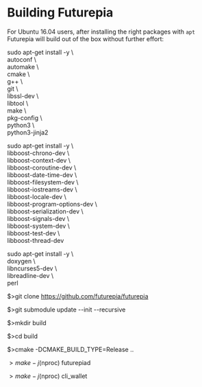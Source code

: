 # Building Futurepia
For Ubuntu 16.04 users, after installing the right packages with `apt` Futurepia
will build out of the box without further effort:

sudo apt-get install -y \  
        autoconf \  
        automake \  
        cmake \  
        g++ \  
        git \  
        libssl-dev \  
        libtool \  
        make \  
        pkg-config \  
        python3 \  
        python3-jinja2
          
sudo apt-get install -y \  
        libboost-chrono-dev \  
        libboost-context-dev \  
        libboost-coroutine-dev \  
        libboost-date-time-dev \  
        libboost-filesystem-dev \  
        libboost-iostreams-dev \  
        libboost-locale-dev \  
        libboost-program-options-dev \  
        libboost-serialization-dev \  
        libboost-signals-dev \  
        libboost-system-dev \  
        libboost-test-dev \  
        libboost-thread-dev  
        
sudo apt-get install -y \  
        doxygen \  
        libncurses5-dev \  
        libreadline-dev \  
        perl  

$>git clone https://github.com/futurepia/futurepia

$>git submodule update --init --recursive

$>mkdir build

$>cd build

$>cmake -DCMAKE_BUILD_TYPE=Release ..

$>make -j$(nproc) futurepiad

$>make -j$(nproc) cli_wallet




